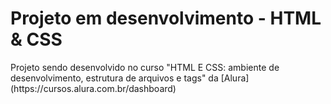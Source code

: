 <H1>Projeto em desenvolvimento - HTML & CSS</H1>


<p> Projeto sendo desenvolvido no curso "HTML E CSS: ambiente de desenvolvimento, estrutura de arquivos e tags" da [Alura] (https://cursos.alura.com.br/dashboard) </p>